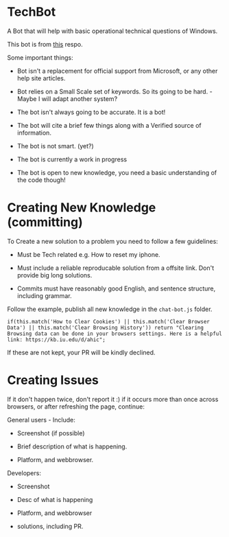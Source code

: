 # TechBot
A Bot that will help with basic operational technical questions of Windows. 

This bot is from [this](https://github.com/liouh/chat-bot) respo. 


Some important things:

- Bot isn't a replacement for official support from Microsoft, or any other help site articles. 

- Bot relies on a Small Scale set of keywords. So its going to be hard. - Maybe I will adapt another system? 

- The bot isn't always going to be accurate. It is a bot!

- The bot will cite a brief few things along with a Verified source of information. 

- The bot is not smart. (yet?)

- The bot is currently a work in progress

- The bot is open to new knowledge, you need a basic understanding of the code though!

# Creating New Knowledge (committing)

To Create a new solution to a problem you need to follow a few guidelines:

- Must be Tech related e.g. How to reset my iphone. 

- Must include a reliable reproducable solution from a offsite link. Don't provide big long solutions. 

- Commits must have reasonably good English, and sentence structure, including grammar.

Follow the example, publish all new knowledge in the `chat-bot.js` folder. 

`if(this.match('How to Clear Cookies') || this.match('Clear Browser Data') || this.match('Clear Browsing History'))
return "Clearing Browsing data can be done in your browsers settings. Here is a helpful link: https://kb.iu.edu/d/ahic";`

If these are not kept, your PR will be kindly declined. 

# Creating Issues

If it don't happen twice, don't report it :) if it occurs more than once across browsers, or after refreshing the page, continue:

General users - Include:

- Screenshot (if possible)

- Brief description of what is happening. 

- Platform, and webbrowser.

Developers:

- Screenshot 

- Desc of what is happening

- Platform, and webbrowser

- solutions, including PR. 
		
